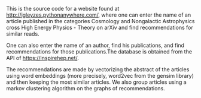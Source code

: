 This is the source code for a website found at http://jgleyzes.pythonanywhere.com/, where one can enter the name of an article published in the categories
Cosmology and Nongalactic Astrophysics cross High Energy Physics - Theory on arXiv and find recommendations for similar reads.

One can also enter the name of an author, find his publications, and find recommendations for those publications.The database is obtained from the API of https://inspirehep.net/.

The recommendations are made by vectorizing the abstract of the articles using word embeddings (more precisely, word2vec from the gensim library) and then keeping the most similar articles. We also group articles using a markov clustering algorithm on the graphs of recommendations.
